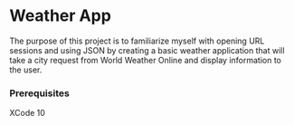 # Weather App

The purpose of this project is to familiarize myself with opening URL sessions and using JSON by creating a basic weather application that will take a city request from World Weather Online and display information to the user.

### Prerequisites

XCode 10
